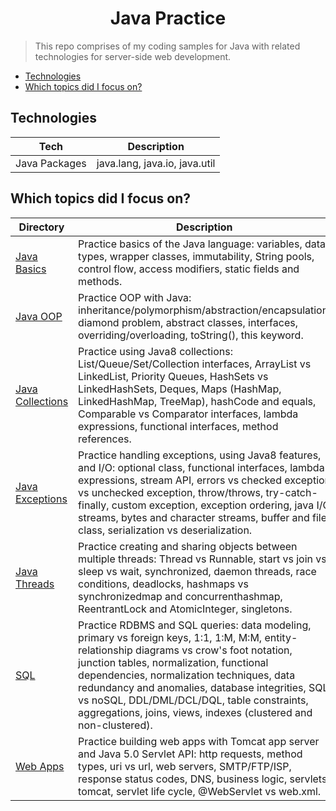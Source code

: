 <h1 align="center">
Java Practice
</h1>

> This repo comprises of my coding samples for Java with related technologies for server-side web development.

- [Technologies](#technologies)
- [Which topics did I focus on?](#which-topics-did-i-focus-on)

## Technologies

| Tech | Description |
| - | - |
| Java Packages | java.lang, java.io, java.util |

## Which topics did I focus on?

| Directory | Description |
| - | - |
| [Java Basics](./week1/d2-java/) | Practice basics of the Java language: variables, data types, wrapper classes, immutability, String pools, control flow, access modifiers, static fields and methods. |
| [Java OOP](./week1/d3-oop/) | Practice OOP with Java: inheritance/polymorphism/abstraction/encapsulation, diamond problem, abstract classes, interfaces, overriding/overloading, toString(), this keyword. |
| [Java Collections](./week1/d4-collections/) | Practice using Java8 collections: List/Queue/Set/Collection interfaces, ArrayList vs LinkedList, Priority Queues, HashSets vs LinkedHashSets, Deques, Maps (HashMap, LinkedHashMap, TreeMap), hashCode and equals, Comparable vs Comparator interfaces, lambda expressions, functional interfaces, method references. |
| [Java Exceptions](./week1/d5-exceptions-java8/) | Practice handling exceptions, using Java8 features, and I/O: optional class, functional interfaces, lambda expressions, stream API, errors vs checked exception vs unchecked exception, throw/throws, try-catch-finally, custom exception, exception ordering, java I/O streams, bytes and character streams, buffer and file class, serialization vs deserialization. |
| [Java Threads](./week2/d3-threads/) | Practice creating and sharing objects between multiple threads: Thread vs Runnable, start vs join vs sleep vs wait, synchronized, daemon threads, race conditions, deadlocks, hashmaps vs synchronizedmap and concurrenthashmap, ReentrantLock and AtomicInteger, singletons. |
| [SQL](./week2/d4-sql/) | Practice RDBMS and SQL queries: data modeling, primary vs foreign keys, 1:1, 1:M, M:M, entity-relationship diagrams vs crow's foot notation, junction tables, normalization, functional dependencies, normalization techniques, data redundancy and anomalies, database integrities, SQL vs noSQL, DDL/DML/DCL/DQL, table constraints, aggregations, joins, views, indexes (clustered and non-clustered). |
| [Web Apps](./week2/d5_web_apps/) | Practice building web apps with Tomcat app server and Java 5.0 Servlet API: http requests, method types, uri vs url, web servers, SMTP/FTP/ISP, response status codes, DNS, business logic, servlets, tomcat, servlet life cycle, @WebServlet vs web.xml. |
